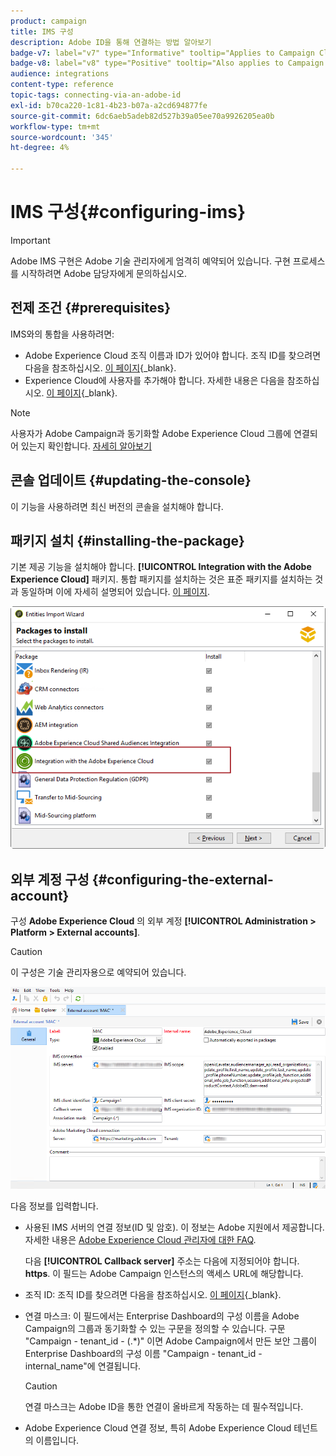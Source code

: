 ```yaml
---
product: campaign
title: IMS 구성
description: Adobe ID을 통해 연결하는 방법 알아보기
badge-v7: label="v7" type="Informative" tooltip="Applies to Campaign Classic v7"
badge-v8: label="v8" type="Positive" tooltip="Also applies to Campaign v8"
audience: integrations
content-type: reference
topic-tags: connecting-via-an-adobe-id
exl-id: b70ca220-1c81-4b23-b07a-a2cd694877fe
source-git-commit: 6dc6aeb5adeb82d527b39a05ee70a9926205ea0b
workflow-type: tm+mt
source-wordcount: '345'
ht-degree: 4%

---
```


# IMS 구성{#configuring-ims}



>[!IMPORTANT]
>
>Adobe IMS 구현은 Adobe 기술 관리자에게 엄격히 예약되어 있습니다. 구현 프로세스를 시작하려면 Adobe 담당자에게 문의하십시오.

## 전제 조건 {#prerequisites}

IMS와의 통합을 사용하려면:

* Adobe Experience Cloud 조직 이름과 ID가 있어야 합니다. 조직 ID를 찾으려면 다음을 참조하십시오. [이 페이지](https://experienceleague.adobe.com/docs/core-services/interface/administration/organizations.html?lang=ko){_blank}.
* Experience Cloud에 사용자를 추가해야 합니다. 자세한 내용은 다음을 참조하십시오. [이 페이지](https://experienceleague.adobe.com/docs/core-services/interface/administration/admin-getting-started.html){_blank}.

>[!NOTE]
>
>사용자가 Adobe Campaign과 동기화할 Adobe Experience Cloud 그룹에 연결되어 있는지 확인합니다. [자세히 알아보기](#configuring-the-external-account)

## 콘솔 업데이트 {#updating-the-console}

이 기능을 사용하려면 최신 버전의 콘솔을 설치해야 합니다.

## 패키지 설치 {#installing-the-package}

기본 제공 기능을 설치해야 합니다. **[!UICONTROL Integration with the Adobe Experience Cloud]** 패키지. 통합 패키지를 설치하는 것은 표준 패키지를 설치하는 것과 동일하며 이에 자세히 설명되어 있습니다. [이 페이지](../../installation/using/installing-campaign-standard-packages.md).

![](assets/ims_6.png)

## 외부 계정 구성 {#configuring-the-external-account}

구성 **Adobe Experience Cloud** 의 외부 계정 **[!UICONTROL Administration > Platform > External accounts]**.

>[!CAUTION]
>
>이 구성은 기술 관리자용으로 예약되어 있습니다.

![](assets/ims_5.png)

다음 정보를 입력합니다.

* 사용된 IMS 서버의 연결 정보(ID 및 암호). 이 정보는 Adobe 지원에서 제공합니다. 자세한 내용은 [Adobe Experience Cloud 관리자에 대한 FAQ](https://experienceleague.adobe.com/docs/core-services/interface/manage-users-and-products/faq.html).

   다음 **[!UICONTROL Callback server]** 주소는 다음에 지정되어야 합니다. **https**. 이 필드는 Adobe Campaign 인스턴스의 액세스 URL에 해당합니다.

* 조직 ID: 조직 ID를 찾으려면 다음을 참조하십시오. [이 페이지](https://experienceleague.adobe.com/docs/core-services/interface/administration/organizations.html?lang=ko){_blank}.
* 연결 마스크: 이 필드에서는 Enterprise Dashboard의 구성 이름을 Adobe Campaign의 그룹과 동기화할 수 있는 구문을 정의할 수 있습니다. 구문 &quot;Campaign - tenant_id - (.&#42;)&quot; 이면 Adobe Campaign에서 만든 보안 그룹이 Enterprise Dashboard의 구성 이름 &quot;Campaign - tenant_id - internal_name&quot;에 연결됩니다.

   >[!CAUTION]
   >
   >연결 마스크는 Adobe ID을 통한 연결이 올바르게 작동하는 데 필수적입니다.

* Adobe Experience Cloud 연결 정보, 특히 Adobe Experience Cloud 테넌트의 이름입니다.
